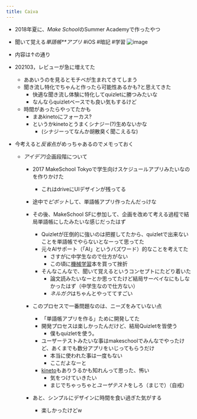 ```yaml
---
title: Caiva
---
```


* 2018年夏に、*Make School*のSummer Academyで作ったやつ

* 聞いて覚える*単語帳**アプリ* #iOS #暗記 #学習
  ![image](https://gyazo.com/cb6c6a51baedad045b6d84e4c3739204/thumb/1000)

* 内容は↑の通り

* 202103，レビューが急に増えてた
  
  * ああいうのを見るとモチベが生まれてきてしまう
  * 聞き流し特化でちゃんと作ったら可能性あるかも?と思えてきた
    * 快適な聞き流し体験に特化してquizletに勝つみたいな
    * なんならquizletベースでも良い気もするけど
  * 時間があったらやってたかも
    * まあkinetoにフォーカス?
    * というかkinetoとうまくシナジー(?)生めないかな
      * (シナジーってなんか胡散臭く聞こえるな)
* 今考えると*反省*点がめっちゃあるのでメモっておく
  
  * *アイデア*/企画段階について
    
    * 2017 MakeSchool Tokyoで学生向けスケジュールアプリみたいなのを作りかけた
      - これはdriveにUIデザインが残ってる
    
    * 途中で*ピボット*して、単語帳アプリ作ったんだっけな
    
    * その後、MakeSchool SFに参加して、企画を改めて考える過程で結局単語帳にしたみたいな感じだったはず
      
      * Quizletが圧倒的に強いのは把握してたから、quizletで出来ないことを単語帳でやらないとなーって思ってた
      * 元々AIサポート（「AI」というバズワード）的なことを考えてた
        * さすがに中学生なので仕方がない
        * この頃に[機械学習](%E6%A9%9F%E6%A2%B0%E5%AD%A6%E7%BF%92.md)本を買って挫折
      * そんなこんなで、聞いて覚えるというコンセプトにたどり着いた
        * 論文読みたいなーとか思ってたけど結局サーベイなにもしなかったはず（中学生なので仕方ない）
        * *ネルガク*はちゃんとやっててすごい
    * このプロセスで一番問題なのは、ニーズをみていない点
      
      * 「単語帳アプリを作る」ために開発してた
      * 開発プロセスは楽しかったんだけど、結局Quizletを皆使う
        * 僕もquizletを使う。
      * ユーザーテストみたいな事はmakeschoolでみんなでやったけど、あくまでも数分アプリをいじってもらうだけ
        * 本当に使われた事は一度もない
        * ここだよなーと
      * [kineto](kineto.md)もありうるかも知れんって思った、怖い
        * 気をつけていきたい
        * まじでちゃっちゃと*ユーザテスト*をしろ（まじで）（自戒）
    * あと、シンプルにデザインに時間を食い過ぎた気がする
      
      * 楽しかったけどw
